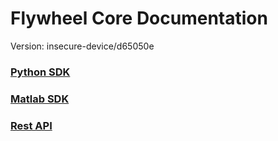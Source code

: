 # Flywheel Core Documentation
Version: insecure-device/d65050e

### [Python SDK](python/)

### [Matlab SDK](matlab/)

### [Rest API](swagger/index.html)

